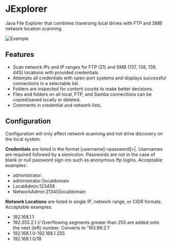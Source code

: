 # JExplorer
Java File Explorer that combines traversing local drives with FTP and SMB network location scanning.

![Example](http://i.imgur.com/gCMdgMx.png)

## Features
* Scan network IPs and IP ranges for FTP (21) and SMB (137, 138, 139, 445) locations with provided credentials. 
* Attempts all credentials with open-port systems and displays successful connections in a selectable list. 
* Folders are inspected for content counts to make better decisions.
* Files and folders on all local, FTP, and Samba connections can be copied/saved locally or deleted. 
* Comments in credential and network lists.

## Configuration
Configuration will only affect network scanning and not drive discovery on the local system.

**Credentials** are listed in the format [username]:<password]>|<domain>. Usernames are required followed by a semicolon. Passwords are not in the case of blank or null password sign-ins such as anonymous ftp logins. Acceptable examples:
* administrator:
* administrator:|localdomain
* LocalAdmin:123456
* NetworkAdmin:21345|localdomain

**Network Locations** are listed in single IP, network range, or CIDR formats. Acceptable examples:
* 192.168.1.1
* 192.355.2.1  // Overflowing segments greater than 255 are added onto the next (left) number. Converts to '193.99.2.1'
* 192.168.1.0-192.168.1.255
* 192.168.1.0/18
